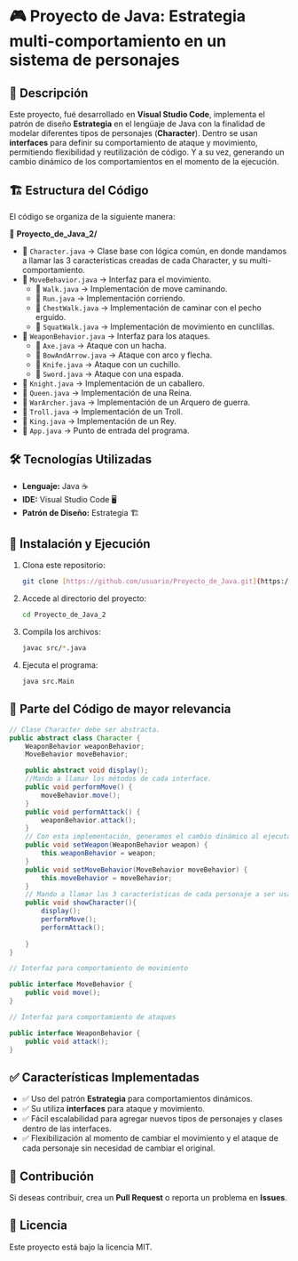 # 🎮 Proyecto de Java: Estrategia multi-comportamiento en un sistema de personajes
## 📌 Descripción
Este proyecto, fué desarrollado en **Visual Studio Code**, implementa el patrón de diseño **Estrategia** en el lengüaje de Java con la finalidad de modelar diferentes tipos de personajes (**Character**). Dentro se usan **interfaces** para definir su comportamiento de ataque y movimiento, permitiendo flexibilidad y reutilización de código. Y a su vez, generando un cambio dinámico de los comportamientos en el momento de la ejecución.

## 🏗️ Estructura del Código
El código se organiza de la siguiente manera:

📂 **Proyecto_de_Java_2/**
- 📄 `Character.java` → Clase base con lógica común, en donde mandamos a llamar las 3 características creadas de cada Character, y su multi-comportamiento.
- 📄 `MoveBehavior.java` → Interfaz para el movimiento.
  - 📄 `Walk.java` → Implementación de move caminando.
  - 📄 `Run.java` → Implementación corriendo.
  - 📄 `ChestWalk.java` → Implementación de caminar con el pecho erguido.
  - 📄 `SquatWalk.java` → Implementación de movimiento en cunclillas.
- 📄 `WeaponBehavior.java` → Interfaz para los ataques.
  - 📄 `Axe.java` → Ataque con un hacha.
  - 📄 `BowAndArrow.java` → Ataque con arco y flecha.
  - 📄 `Knife.java` → Ataque con un cuchillo.
  - 📄 `Sword.java` → Ataque con una espada.
- 📄 `Knight.java` → Implementación de un caballero.
- 📄 `Queen.java` → Implementación de una Reina.
- 📄 `WarArcher.java` → Implementación de un Arquero de guerra.
- 📄 `Troll.java` → Implementación de un Troll.
- 📄 `King.java` → Implementación de un Rey.
- 📄 `App.java` → Punto de entrada del programa.

## 🛠️ Tecnologías Utilizadas
- **Lenguaje:** Java ☕
- **IDE:** Visual Studio Code 🖥️
- **Patrón de Diseño:** Estrategia 🏗️

## 🚀 Instalación y Ejecución
1. Clona este repositorio:
   ```sh
   git clone [https://github.com/usuario/Proyecto_de_Java.git](https://github.com/MAXIMILIANOIMHOFFRUDOLF18/Proyecto_de_Java_2.git)
   ```
2. Accede al directorio del proyecto:
   ```sh
   cd Proyecto_de_Java_2
   ```
3. Compila los archivos:
   ```sh
   javac src/*.java
   ```
4. Ejecuta el programa:
   ```sh
   java src.Main
   ```

## 📄 Parte del Código de mayor relevancia
```java
// Clase Character debe ser abstracta.
public abstract class Character {
    WeaponBehavior weaponBehavior;
    MoveBehavior moveBehavior;

    public abstract void display();
    //Mando a llamar los métodos de cada interface.
    public void performMove() {
        moveBehavior.move();
    }
    public void performAttack() {
        weaponBehavior.attack();
    }
    // Con esta implementación, generamos el cambio dinámico al ejecutar el programa sin modificar el movimiento original de c/personaje
    public void setWeapon(WeaponBehavior weapon) {
        this.weaponBehavior = weapon;
    }
    public void setMoveBehavior(MoveBehavior moveBehavior) {
        this.moveBehavior = moveBehavior;
    }
    // Mando a llamar las 3 características de cada personaje a ser usado.
    public void showCharacter(){
        display();
        performMove();
        performAttack();
        
    }
}

// Interfaz para comportamiento de movimiento

public interface MoveBehavior {
    public void move();
}

// Interfaz para comportamiento de ataques

public interface WeaponBehavior {
    public void attack();
}

```

## ✅ Características Implementadas
- ✅ Uso del patrón **Estrategia** para comportamientos dinámicos.
- ✅ Su utiliza **interfaces** para ataque y movimiento.
- ✅ Fácil escalabilidad para agregar nuevos tipos de personajes y clases dentro de las interfaces.
- ✅ Flexibilización al momento de cambiar el movimiento y el ataque de cada personaje sin necesidad de cambiar el original.

## 📌 Contribución
Si deseas contribuir, crea un **Pull Request** o reporta un problema en **Issues**.

## 📜 Licencia
Este proyecto está bajo la licencia MIT.
